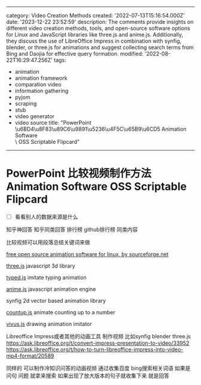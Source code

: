 ------
category: Video Creation Methods
created: '2022-07-13T15:16:54.000Z'
date: '2023-12-22 23:52:59'
description: The comments provide insights on different video creation methods, tools,
  and open-source software options for Linux and JavaScript libraries like three.js
  and anime.js. Additionally, they discuss the use of LibreOffice Impress in combination
  with synfig, blender, or three.js for animations and suggest collecting search terms
  from Bing and Daojia for effective query formation.
modified: '2022-08-22T16:29:47.256Z'
tags:
- animation
- animation framework
- comparation video
- information gathering
- pyjom
- scraping
- stub
- video generator
- video source
title: "PowerPoint \u6BD4\u8F83\u89C6\u9891\u5236\u4F5C\u65B9\u6CD5 Animation Software\
  \ OSS Scriptable Flipcard"
------

# PowerPoint 比较视频制作方法 Animation Software OSS Scriptable Flipcard

- [ ] 看看别人的数据来源是什么

知乎神回答 知乎同类回答 排行榜 github排行榜 同类内容

比较视频可以用段落总结关键词来做

[free open source animation software for linux, by sourceforge.net](https://sourceforge.net/directory/graphics/graphics/animation/os%3Alinux/) 

[three.js](https://sourceforge.net/projects/three-js.mirror/) javascript 3d library

[typed.js](https://sourceforge.net/projects/typed-js.mirror/) imitate typing animation

[anime.js](https://sourceforge.net/projects/anime-js.mirror/) javascript animation engine

synfig 2d vector based animation library

[countup.js](https://sourceforge.net/projects/countup-js.mirror/) animate counting up to a number

[vivus.js](https://sourceforge.net/projects/vivus-js.mirror/) drawing animation imitator

Libreoffice Impress或者其他的动画工具 制作视频 比如synfig blender three.js
https://ask.libreoffice.org/t/convert-impress-presentation-to-video/33952
https://ask.libreoffice.org/t/how-to-turn-libreoffice-impress-into-video-mp4-format/20589

同样的 可以制作冷知识问答的动画视频 通过收集百度 bing搜索相关词语 如果是问句 问题 就拿来搜索 如果出现了放大版本的句子就收集下来 就是回答
